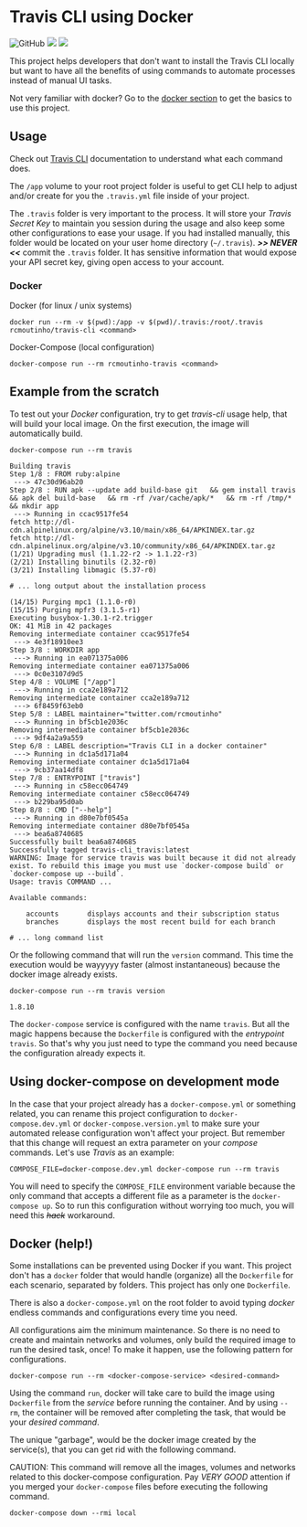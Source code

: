 # Travis CLI using Docker

![GitHub](https://img.shields.io/github/license/rcmoutinho/travis-cli) [![](https://images.microbadger.com/badges/version/rcmoutinho/travis-cli.svg)](https://microbadger.com/images/rcmoutinho/travis-cli) [![](https://images.microbadger.com/badges/image/rcmoutinho/travis-cli.svg)](https://microbadger.com/images/rcmoutinho/travis-cli)

This project helps developers that don't want to install the Travis CLI locally but want to have all the benefits of using commands to automate processes instead of manual UI tasks.

Not very familiar with docker? Go to the [docker section](#docker-help) to get the basics to use this project.

## Usage

Check out [Travis CLI](https://github.com/travis-ci/travis.rb) documentation to understand what each command does.

The `/app` volume to your root project folder is useful to get CLI help to adjust and/or create for you the `.travis.yml` file inside of your project.

The `.travis` folder is very important to the process. It will store your _Travis Secret Key_ to maintain you session during the usage and also keep some other configurations to ease your usage. If you had installed manually, this folder would be located on your user home directory (`~/.travis`). **_>> NEVER <<_** commit the `.travis` folder. It has sensitive information that would expose your API secret key, giving open access to your account.

### Docker

Docker (for linux / unix systems)

```
docker run --rm -v $(pwd):/app -v $(pwd)/.travis:/root/.travis rcmoutinho/travis-cli <command>
```

Docker-Compose (local configuration)

```
docker-compose run --rm rcmoutinho-travis <command>
```

## Example from the scratch

To test out your _Docker_ configuration, try to get _travis-cli_ usage help, that will build your local image. On the first execution, the image will automatically build.

```
docker-compose run --rm travis
```

```
Building travis
Step 1/8 : FROM ruby:alpine
 ---> 47c30d96ab20
Step 2/8 : RUN apk --update add build-base git   && gem install travis   && apk del build-base   && rm -rf /var/cache/apk/*   && rm -rf /tmp/*   && mkdir app
 ---> Running in ccac9517fe54
fetch http://dl-cdn.alpinelinux.org/alpine/v3.10/main/x86_64/APKINDEX.tar.gz
fetch http://dl-cdn.alpinelinux.org/alpine/v3.10/community/x86_64/APKINDEX.tar.gz
(1/21) Upgrading musl (1.1.22-r2 -> 1.1.22-r3)
(2/21) Installing binutils (2.32-r0)
(3/21) Installing libmagic (5.37-r0)

# ... long output about the installation process

(14/15) Purging mpc1 (1.1.0-r0)
(15/15) Purging mpfr3 (3.1.5-r1)
Executing busybox-1.30.1-r2.trigger
OK: 41 MiB in 42 packages
Removing intermediate container ccac9517fe54
 ---> 4e3f18910ee3
Step 3/8 : WORKDIR app
 ---> Running in ea071375a006
Removing intermediate container ea071375a006
 ---> 0c0e3107d9d5
Step 4/8 : VOLUME ["/app"]
 ---> Running in cca2e189a712
Removing intermediate container cca2e189a712
 ---> 6f8459f63eb0
Step 5/8 : LABEL maintainer="twitter.com/rcmoutinho"
 ---> Running in bf5cb1e2036c
Removing intermediate container bf5cb1e2036c
 ---> 9df4a2a9a559
Step 6/8 : LABEL description="Travis CLI in a docker container"
 ---> Running in dc1a5d171a04
Removing intermediate container dc1a5d171a04
 ---> 9cb37aa14df8
Step 7/8 : ENTRYPOINT ["travis"]
 ---> Running in c58ecc064749
Removing intermediate container c58ecc064749
 ---> b229ba95d0ab
Step 8/8 : CMD ["--help"]
 ---> Running in d80e7bf0545a
Removing intermediate container d80e7bf0545a
 ---> bea6a8740685
Successfully built bea6a8740685
Successfully tagged travis-cli_travis:latest
WARNING: Image for service travis was built because it did not already exist. To rebuild this image you must use `docker-compose build` or `docker-compose up --build`.
Usage: travis COMMAND ...

Available commands:

	accounts       displays accounts and their subscription status
	branches       displays the most recent build for each branch

# ... long command list
```

Or the following command that will run the `version` command. This time the execution would be wayyyyy faster (almost instantaneous) because the docker image already exists.

```
docker-compose run --rm travis version
```

```
1.8.10
```

The `docker-compose` service is configured with the name `travis`. But all the magic happens because the `Dockerfile` is configured with the _entrypoint_ `travis`. So that's why you just need to type the command you need because the configuration already expects it.

## Using docker-compose on development mode

In the case that your project already has a `docker-compose.yml` or something related, you can rename this project configuration to `docker-compose.dev.yml` or `docker-compose.version.yml` to make sure your automated release configuration won't affect your project. But remember that this change will request an extra parameter on your _compose_ commands. Let's use _Travis_ as an example:

```
COMPOSE_FILE=docker-compose.dev.yml docker-compose run --rm travis
```

You will need to specify the `COMPOSE_FILE` environment variable because the only command that accepts a different file as a parameter is the `docker-compose up`. So to run this configuration without worrying too much, you will need this _<s>hack</s>_ workaround.

## Docker (help!)

Some installations can be prevented using Docker if you want. This project don't has a `docker` folder that would handle (organize) all the `Dockerfile` for each scenario, separated by folders. This project has only one `Dockerfile`.

There is also a `docker-compose.yml` on the root folder to avoid typing _docker_ endless commands and configurations every time you need.

All configurations aim the minimum maintenance. So there is no need to create and maintain networks and volumes, only build the required image to run the desired task, once! To make it happen, use the following pattern for configurations.

```
docker-compose run --rm <docker-compose-service> <desired-command>
```

Using the command `run`, docker will take care to build the image using `Dockerfile` from the _service_ before running the container. And by using `--rm`, the container will be removed after completing the task, that would be your _desired command_.

The unique "garbage", would be the docker image created by the service(s), that you can get rid with the following command.

CAUTION: This command will remove all the images, volumes and networks related to this docker-compose configuration. Pay _VERY GOOD_ attention if you merged your `docker-compose` files before executing the following command.

```
docker-compose down --rmi local
```
